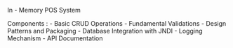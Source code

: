 In - Memory POS System

Components :
          - Basic CRUD Operations
          - Fundamental Validations
          - Design Patterns and Packaging
          - Database Integration with JNDI
          - Logging Mechanism
          - API Documentation

